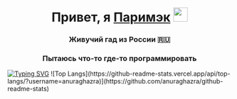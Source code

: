 <h1 align="center">Привет, я <a href="https://strictmc.ru/" target="_blank">Паримэк</a> 
<img src="https://github.com/blackcater/blackcater/raw/main/images/Hi.gif" height="32"/></h1>
<h3 align="center">Живучий гад из России 🇷🇺</h3>
<h3 align="center">Пытаюсь что-то где-то программировать</h3>
<a href="https://git.io/typing-svg"><img src="https://readme-typing-svg.demolab.com?font=Fira+Code&pause=1000&color=35F702&random=false&width=435&lines=%D0%9C%D0%BE%D0%B9+%D1%81%D1%83%D0%B9%D1%82%3A+StrictMC.ru" alt="Typing SVG" /></a>
![Top Langs](https://github-readme-stats.vercel.app/api/top-langs/?username=anuraghazra)](https://github.com/anuraghazra/github-readme-stats)
